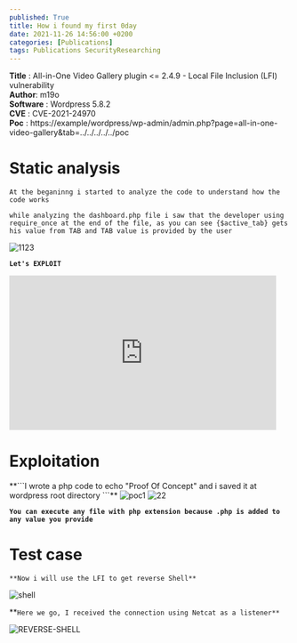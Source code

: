 ```yaml
---
published: True
title: How i found my first 0day 
date: 2021-11-26 14:56:00 +0200
categories: [Publications]
tags: Publications SecurityResearching
---
```




**Title** : All-in-One Video Gallery plugin <= 2.4.9 - Local File Inclusion (LFI) vulnerability
<br>
**Author**: m19o 
<br>
**Software** : Wordpress 5.8.2
<br>
**CVE** : CVE-2021-24970
<br>
**Poc** : https://example/wordpress/wp-admin/admin.php?page=all-in-one-video-gallery&tab=../../../../../poc
<br>

<h1><strong>Static analysis</strong></h1>
  
```At the beganinng i started to analyze the code to understand how the code works``` 

```while analyzing the dashboard.php file i saw that the developer using require_once at the end of the file, as you can see {$active_tab} gets his value from TAB and TAB value is provided by the user```
  
  
<img src="https://i.ibb.co/hXRcSQp/1123.png" alt="1123" border="0">


**```Let's EXPLOIT```**


<iframe src="https://giphy.com/embed/CY3A9zOlZR8uhFbeok" width="480" height="278" frameBorder="0" class="giphy-embed" allowFullScreen></iframe>

<h1><strong>Exploitation</strong></h1>
**```I wrote a php code to echo "Proof Of Concept" and i saved it at wordpress root directory ```**

<img src="https://i.ibb.co/hMtgfD5/poc1.png" alt="poc1" border="0">


<img src="https://i.ibb.co/nCSZcPc/22.png" alt="22" border="0">

**```You can execute any file with php extension because .php is added to any value you provide```**
  
  
<h1>Test case</h1>

```**Now i will use the LFI to get reverse Shell**```

<img src="https://i.ibb.co/mcjJdBX/shell.png" alt="shell" border="0">

**```Here we go, I received the connection using Netcat as a listener**```
  
<img src="https://i.ibb.co/wy2H2Fs/REVERSE-SHELL.png" alt="REVERSE-SHELL" border="0">


